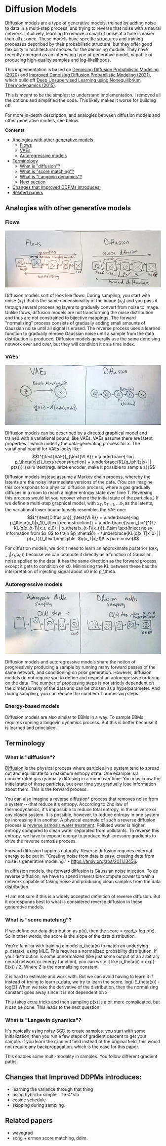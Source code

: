 # Diffusion Models

Diffusion models are a type of generative models, trained by adding noise to data in
a multi-step process, and trying to reverse that noise with a neural network. 
Intuitively, learning to remove a small of noise at a time is easier than all at once.
These models have specific structures and training processes described by their probabilistic structure,
but they offer good flexibility in architectural choices for the denoising module.
They have recently emerged as an interesting type of generative model, capable of producing
high-quality samples and log-likelihoods.

This implementation is based on [Denoising Diffusion Probabilistic Modeling (2020)](https://arxiv.org/pdf/2006.11239.pdf)
and [Improved Denoising Diffusion Probabilistic Modeling (2021)](https://arxiv.org/pdf/2102.09672.pdf), which build off
[Deep Unsupervised Learning using Nonequilibrium Thermodynamics (2015)](https://arxiv.org/pdf/1503.03585.pdf).


This is meant to be the simplest to understand implementation. I removed all the options and simplified
the code. This likely makes it worse for building off. 


For more in-depth description, and analogies between diffusion models and other generative models, see below.

**Contents**
- [Analogies with other generative models](#analogies-with-other-generative-models)
  - [Flows](#flows)
  - [VAEs](#vaes)
  - [Autoregressive models](#autoregressive-models)
- [Terminology](#terminology)
  - [What is "diffusion"?](#what-is-diffusion)
  - [What is "score matching"?](#what-is-score-matching)
  - [What is "Langevin dynamics"?](#what-is-langevin-dynamics)
  - [Next section](#next-section)
- [Changes that Improved DDPMs introduces:](#changes-that-improved-ddpms-introduces)
- [Related papers](#related-papers)

## Analogies with other generative models
### Flows
<!--

TODO: once I can sample from flows and diffusion models, I should make this diagram with
real images. Drawing something to approximate them is not great. It could be a placeholder, better than nothing...

-->
![diagram of flows vs. diffusion models](../../assets/flow_ddpm_draw.jpg)

Diffusion models sort of look like flows. During sampling, you start with noise ($x_T$) that is the same dimensionality of the image ($x_0$)
and you pass it through several processing layers to gradually convert from noise to image.
Unlike flows, diffusion models are not transforming the noise distribution and thus are not constrained to bijective mappings.
The forward "normalizing" process consists of gradually adding small amounts of Gaussian noise until all signal is erased.
The reverse process uses a learned function to gradually remove Gaussian noise until a sample from the data distribution is produced. 
Diffusion models generally use the same denoising network over and over, but they will condition it on a time index.

### VAEs
![diagram of vaes vs. diffusion models, graphical model](../../assets/vae_ddpm_draw.jpg)

Diffusion models can be described by a directed graphical model and trained with a variational bound, like VAEs.
VAEs assume there are latent properties $z$ which underly the data-generating process for $x$.
The variational bound for VAEs looks like: 
$$L^{\text{VAE}}_{\text{VLB}} = \underbrace{-log p_\theta(x|z)}_\text{reconstruction} + \underbrace{KL(q_\phi(z|x) || p(z))}_{\sim \text{regularize encoder, make it possible to sample z}}$$

Diffusion models instead assume a Markov chain process, whereby the latents
are the noisy intermediate versions of the data.
(You can imagine this corresponds to a physical diffusion process, where a gas
gradually diffuses in a room to reach a higher entropy state over time T.
Reversing this process would let you recover where the initial state of the particles.)
If we define a multi-step graphical model, with $x_{T}, x_{T-1}, ... x_{1}$ as the latents,
the variational lower bound loosely resembles the VAE one:
$$L^{\text{Diffusion}}_{\text{VLB}} = \underbrace{-log p_\theta(x_0|x_1)}_{\text{reconstruction}} + \underbrace{\sum_{t=1}^{T} KL(q(x_{t-1}|x_t, x_0) || p_\theta(x_{t-1}|x_t))}_{\sim \text{inject noisy information from $x_0$ to train $p_\theta$}} + \underbrace{KL(q(x_T|x_0) || p(x_T))}_\text{negligible. $q(x_T|x_0)$ is pure noise}$$

For diffusion models, we don't need to learn an approximate posterior $(q(x_{t-1}|x_t,x_0))$ because we can compute it directly as a function of Gaussian noise applied to the data. It has the same direction as the forward process, except it gets to condition on x0. Minimizing the KL between these has the interpretation of injecting signal about x0 into p_\theta.

### Autoregressive models
![diagram of autoregressive property, or sampling process for autoregs and diffusion processes.](../../assets/autoreg_ddpm_draw.jpg)

Diffusion models and autoregressive models share the notion of progressively producing a sample by running many forward
passes of the same network, and conditioning on prior generation.
However, diffusion models do not require you to define and respect an autoregressive ordering on the data.
The number of processing steps is not strictly dependent on the dimensionality of the data and can be chosen as a hyperparameter.
And during sampling, you can reduce the number of processing steps. 

### Energy-based models

Diffusion models are also similar to EBMs in a way.
To sample EBMs requires running a langevin dynamics process.
But this is better because it is learned and principled.

## Terminology

### What is "diffusion"?

[Diffusion](https://en.wikipedia.org/wiki/Molecular_diffusion) is the physical process where particles in a system tend to spread out and equilibrate to a maximum entropy state.
One example is a concentrated gas gradually diffusing in a room over time. You may know the initial state of those
particles, but over time you gradually lose information about them. This is the forward process.

You can also imagine a reverse diffusion* process that removes noise from a system---that reduce it's entropy.
According to 2nd law of thermodynamics, it's impossible to reduce total entropy, in the universe or any closed system.
It is possible, however, to reduce entropy in one system by increasing it in another.
A physical example of such a reverse diffusion process is [reverse osmosis water treatment](https://youtu.be/4RDA_B_dRQ0).
Polluted water is higher entropy compared to clean water separated from pollutants.
To reverse this entropy, we have to expend energy to produce high-pressure gradients to drive the reverse osmosis process.

Forward diffusion happens naturally. Reverse diffusion requires external energy to be put in.
"Creating noise from data is easy; creating data from noise is generative modeling." - https://arxiv.org/abs/2011.13456.

In diffusion models, the forward diffusion is Gaussian noise injection.
To do reverse diffusion, we have to spend irreversible compute power to train a network capable of taking
noise and producing clean samples from the data distribution.

*I am not sure if this is a widely accepted definition of reverse diffusion. But it corresponds best
to what is considered reverse diffusion in these generative models.

### What is "score matching"?

If we define our data distribution as p(x), then the score = grad_x log p(x). So in other words, the score is the slope
of the data distribution. 

You're familiar with training a model p_theta(x) to match an underlying p_data(x), using MLE.
This requires a normalized probability distribution. If your distribution is some unnormalized (like just
some output of an arbitrary neural network or energy function), you can write it like p_theta(x) = exp(-E(x)) / Z.
Where Z is the normalizing constant.

Z is hard to estimate and work with. But we can avoid having to learn it if instead of trying to learn p_data, we try to learn the score.
log(-E_theta(x)) - log(Z)
When we take the derivative of the distribution, then the normalizing constant goes away since it is not dependent on x.

This takes extra tricks and then sampling p(x) is a bit more complicated, but it can be done.
This leads to the next question:

### What is "Langevin dynamics"?

It's basically using noisy SGD to create samples. you start with some initialization, then you run a few steps of gradient descent to get your sample. if you learn the gradient field instead of the original field, this would not require any backpropagation. which is the case for this paper.

This enables some multi-modality in samples. You follow different gradient paths.


## Changes that Improved DDPMs introduces:
- learning the variance through that thing
- using hybrid = simple + 1e-4*vlb
- cosine schedule
- skipping during sampling.

## Related papers

- wavegrad
- song + ermon score matching, ddim.
